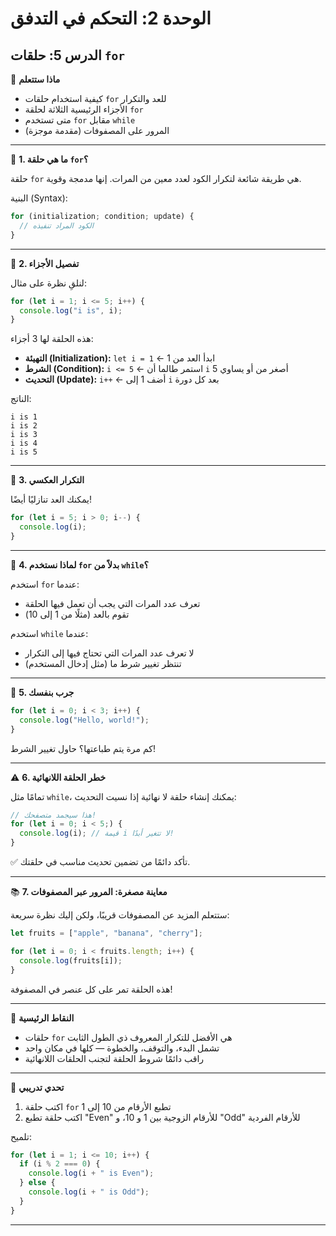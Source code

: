 # الوحدة 2: التحكم في التدفق

## الدرس 5: حلقات `for`

🧠 **ماذا ستتعلم**
*	كيفية استخدام حلقات `for` للعد والتكرار
*	الأجزاء الرئيسية الثلاثة لحلقة `for`
*	متى تستخدم `for` مقابل `while`
*	المرور على المصفوفات (مقدمة موجزة)

---

🔁 **1. ما هي حلقة `for`؟**

حلقة `for` هي طريقة شائعة لتكرار الكود لعدد معين من المرات. إنها مدمجة وقوية.

البنية (Syntax):
```javascript
for (initialization; condition; update) {
  // الكود المراد تنفيذه
}
```

---

👀 **2. تفصيل الأجزاء**

لنلقِ نظرة على مثال:
```javascript
for (let i = 1; i <= 5; i++) {
  console.log("i is", i);
}
```

هذه الحلقة لها 3 أجزاء:
*	**التهيئة (Initialization):** `let i = 1` ← ابدأ العد من 1
*	**الشرط (Condition):** `i <= 5` ← استمر طالما أن `i` أصغر من أو يساوي 5
*	**التحديث (Update):** `i++` ← أضف 1 إلى `i` بعد كل دورة

الناتج:
```
i is 1
i is 2
i is 3
i is 4
i is 5
```

---

🔄 **3. التكرار العكسي**

يمكنك العد تنازليًا أيضًا!
```javascript
for (let i = 5; i > 0; i--) {
  console.log(i);
}
```

---

🧠 **4. لماذا نستخدم `for` بدلاً من `while`؟**

استخدم `for` عندما:
*	تعرف عدد المرات التي يجب أن تعمل فيها الحلقة
*	تقوم بالعد (مثلًا من 1 إلى 10)

استخدم `while` عندما:
*	لا تعرف عدد المرات التي تحتاج فيها إلى التكرار
*	تنتظر تغيير شرط ما (مثل إدخال المستخدم)

---

🧪 **5. جرب بنفسك**
```javascript
for (let i = 0; i < 3; i++) {
  console.log("Hello, world!");
}
```
كم مرة يتم طباعتها؟ حاول تغيير الشرط!

---

⚠️ **6. خطر الحلقة اللانهائية**

تمامًا مثل `while`، يمكنك إنشاء حلقة لا نهائية إذا نسيت التحديث:
```javascript
// هذا سيجمد متصفحك!
for (let i = 0; i < 5;) {
  console.log(i); // قيمة i لا تتغير أبدًا!
}
```

✅ تأكد دائمًا من تضمين تحديث مناسب في حلقتك.

---

📚 **7. معاينة مصغرة: المرور عبر المصفوفات**

ستتعلم المزيد عن المصفوفات قريبًا، ولكن إليك نظرة سريعة:
```javascript
let fruits = ["apple", "banana", "cherry"];

for (let i = 0; i < fruits.length; i++) {
  console.log(fruits[i]);
}
```
هذه الحلقة تمر على كل عنصر في المصفوفة!

---

🧠 **النقاط الرئيسية**
*	حلقات `for` هي الأفضل للتكرار المعروف ذي الطول الثابت
*	تشمل البدء، والتوقف، والخطوة — كلها في مكان واحد
*	راقب دائمًا شروط الحلقة لتجنب الحلقات اللانهائية


---

🧪 **تحدي تدريبي**
1.	اكتب حلقة `for` تطبع الأرقام من 10 إلى 1
2.	اكتب حلقة تطبع "Even" للأرقام الزوجية بين 1 و 10، و "Odd" للأرقام الفردية

تلميح:

```javascript
for (let i = 1; i <= 10; i++) {
  if (i % 2 === 0) {
    console.log(i + " is Even");
  } else {
    console.log(i + " is Odd");
  }
}
```
---
```